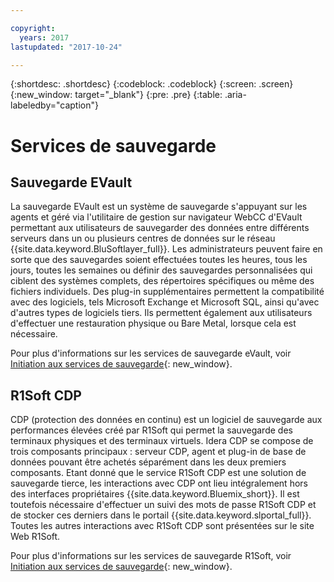 ```yaml
---

copyright:
  years: 2017
lastupdated: "2017-10-24"

---
```

{:shortdesc: .shortdesc}
{:codeblock: .codeblock}
{:screen: .screen}
{:new_window: target="_blank"}
{:pre: .pre}
{:table: .aria-labeledby="caption"}

# Services de sauvegarde

## Sauvegarde EVault

La sauvegarde EVault est un système de sauvegarde s'appuyant sur les agents et géré via l'utilitaire de gestion sur navigateur WebCC d'EVault permettant aux utilisateurs de sauvegarder des données entre différents serveurs dans un ou plusieurs centres de données sur le réseau {{site.data.keyword.BluSoftlayer_full}}. Les administrateurs peuvent faire en sorte que des sauvegardes soient effectuées toutes les heures, tous les jours, toutes les semaines ou définir des sauvegardes personnalisées qui ciblent des systèmes complets, des répertoires spécifiques ou même des fichiers individuels.  Des plug-in supplémentaires permettent la compatibilité avec des logiciels, tels Microsoft Exchange et Microsoft SQL, ainsi qu'avec d'autres types de logiciels tiers. Ils permettent également aux utilisateurs d'effectuer une restauration physique ou Bare Metal, lorsque cela est nécessaire.

Pour plus d'informations sur les services de sauvegarde eVault, voir [Initiation aux services de sauvegarde](../infrastructure/Backup/index.html){: new_window}.

## R1Soft CDP

CDP (protection des données en continu) est un logiciel de sauvegarde aux performances élevées créé par R1Soft qui permet la sauvegarde des terminaux physiques et des terminaux virtuels. Idera CDP se compose de trois composants principaux : serveur CDP, agent et plug-in de base de données pouvant être achetés séparément dans les deux premiers composants. Etant donné que le service R1Soft CDP est une solution de sauvegarde tierce, les interactions avec CDP ont lieu intégralement hors des interfaces propriétaires {{site.data.keyword.Bluemix_short}}. Il est toutefois nécessaire d'effectuer un suivi des mots de passe R1Soft CDP et de stocker ces derniers dans le portail {{site.data.keyword.slportal_full}}.  Toutes les autres interactions avec R1Soft CDP sont présentées sur le site Web R1Soft.

Pour plus d'informations sur les services de sauvegarde R1Soft, voir [Initiation aux services de sauvegarde](../infrastructure/Backup/index.html){: new_window}.
